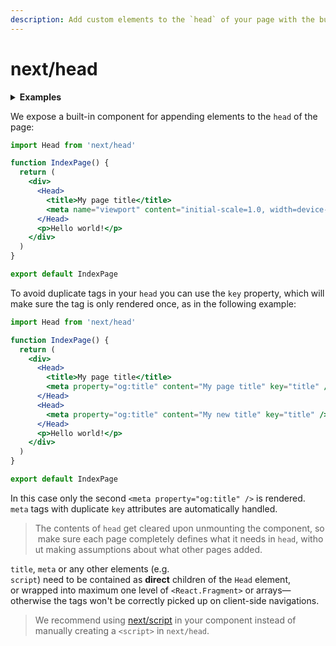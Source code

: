 ```yaml
---
description: Add custom elements to the `head` of your page with the built-in Head component.
---
```


# next/head

<details>
  <summary><b>Examples</b></summary>
  <ul>
    <li><a href="https://github.com/vercel/next.js/tree/canary/examples/head-elements">Head Elements</a></li>
    <li><a href="https://github.com/vercel/next.js/tree/canary/examples/layout-component">Layout Component</a></li>
  </ul>
</details>

We expose a built-in component for appending elements to the `head` of the page:

```jsx
import Head from 'next/head'

function IndexPage() {
  return (
    <div>
      <Head>
        <title>My page title</title>
        <meta name="viewport" content="initial-scale=1.0, width=device-width" />
      </Head>
      <p>Hello world!</p>
    </div>
  )
}

export default IndexPage
```

To avoid duplicate tags in your `head` you can use the `key` property, which will make sure the tag is only rendered once, as in the following example:

```jsx
import Head from 'next/head'

function IndexPage() {
  return (
    <div>
      <Head>
        <title>My page title</title>
        <meta property="og:title" content="My page title" key="title" />
      </Head>
      <Head>
        <meta property="og:title" content="My new title" key="title" />
      </Head>
      <p>Hello world!</p>
    </div>
  )
}

export default IndexPage
```

In this case only the second `<meta property="og:title" />` is rendered. `meta` tags with duplicate `key` attributes are automatically handled.

> The contents of `head` get cleared upon unmounting the component, so make sure each page completely defines what it needs in `head`, without making assumptions about what other pages added.

`title`, `meta` or any other elements (e.g. `script`) need to be contained as **direct** children of the `Head` element,
or wrapped into maximum one level of `<React.Fragment>` or arrays—otherwise the tags won't be correctly picked up on client-side navigations.

> We recommend using [next/script](docs/01%20basic-features/script.md) in your component instead of manually creating a `<script>` in `next/head`.
